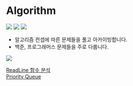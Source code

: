 # Algorithm

<img src="https://img.shields.io/badge/Swift-v5.0-red?logo=swift" />  <img src="https://img.shields.io/badge/Xcode-v13.0-blue?logo=Xcode" />  <img src="http://mazassumnida.wtf/api/mini/generate_badge?boj=royalcircle97"/>
- 알고리즘 컨셉에 따른 문제들을 풀고 아카이빙합니다.
- 백준, 프로그래머스 문제들을 주로 다룹니다.
<img src="http://mazandi.herokuapp.com/api?handle=royalcircle97&theme=dark"/>

<a href="https://velog.io/@seosieve/About-ReadLine-in-Algorithm">ReadLine 함수 분석</a>  
<a href="https://velog.io/@seosieve/PriorityQueue">Priority Queue</a>



